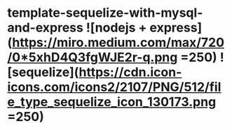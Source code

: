 # template-sequelize-with-mysql-and-express ![nodejs + express](https://miro.medium.com/max/720/0*5xhD4Q3fgWJE2r-q.png =250) ![sequelize](https://cdn.icon-icons.com/icons2/2107/PNG/512/file_type_sequelize_icon_130173.png =250)

